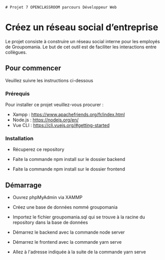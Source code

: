 	# Projet 7 OPENCLASSROOM parcours Développeur Web

# Créez un réseau social d’entreprise

Le projet consiste à construire un réseau social interne pour les employés de Groupomania. Le but de cet outil est de faciliter les interactions entre collègues.

## Pour commencer

Veuillez suivre les instructions ci-dessous

### Prérequis

Pour installer ce projet veuillez-vous procurer :

- Xampp : https://www.apachefriends.org/fr/index.html
- Node.js : https://nodejs.org/en/
- Vue CLI : https://cli.vuejs.org/#getting-started

### Installation

- Récuperez ce repository

- Faite la commande npm install sur le dossier backend

- Faite la commande npm install sur le dossier frontend

## Démarrage

- Ouvrez phpMyAdmin via XAMMP 

- Créez une base de données nommé groupomania

- Importez le fichier groupomania.sql qui se trouve à la racine du repository dans la base de données 

- Démarrez le backend avec la commande node server

- Démarrez le frontend avec la commande yarn serve

- Allez à l'adresse indiquée à la suite de la commande yarn serve

